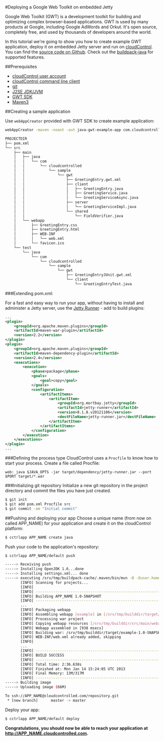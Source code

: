 #Deploying a Google Web Toolkit on embedded Jetty

Google Web Toolkit (GWT) is a development toolkit for building and optimizing complex browser-based applications. GWT is used by many products at Google, including Google AdWords and Orkut. It's open source, completely free, and used by thousands of developers around the world.

In this tutorial we're going to show you how to create example GWT application, deploy it on embedded Jetty server and run on [cloudControl](https://www.cloudcontrol.com/). You can find the [source code on Github](https://github.com/cloudControl/java-gwt-example-app). Check out the [buildpack-java](https://github.com/cloudControl/buildpack-java) for supported features.

##Prerequisites
 * [cloudControl user account](https://github.com/cloudControl/documentation/blob/master/Platform%20Documentation.md#user-accounts)
 * [cloudControl command line client](https://github.com/cloudControl/documentation/blob/master/Platform%20Documentation.md#command-line-client-web-console-and-api)
 * [git](https://help.github.com/articles/set-up-git)
 * [J2SE JDK/JVM](http://www.oracle.com/technetwork/java/javase/downloads/index.html)
 * [GWT SDK](https://developers.google.com/web-toolkit/download)
 * [Maven3](http://maven.apache.org/download.html)

##Creating a sample application

Use `webAppCreator` provided with GWT SDK to create example application:

~~~bash
webAppCreator -maven -noant -out java-gwt-example-app com.cloudcontrolled.sample.gwt.GreetingEntry
~~~

~~~bash
PROJECTDIR
├── pom.xml
└── src
    ├── main
    │   ├── java
    │   │   └── com
    │   │       └── cloudcontrolled
    │   │           └── sample
    │   │               └── gwt
    │   │                   ├── GreetingEntry.gwt.xml
    │   │                   ├── client
    │   │                   │   ├── GreetingEntry.java
    │   │                   │   ├── GreetingService.java
    │   │                   │   └── GreetingServiceAsync.java
    │   │                   ├── server
    │   │                   │   └── GreetingServiceImpl.java
    │   │                   └── shared
    │   │                       └── FieldVerifier.java
    │   └── webapp
    │       ├── GreetingEntry.css
    │       ├── GreetingEntry.html
    │       ├── WEB-INF
    │       │   └── web.xml
    │       └── favicon.ico
    └── test
        └── java
            └── com
                └── cloudcontrolled
                    └── sample
                        └── gwt
                            ├── GreetingEntryJUnit.gwt.xml
                            └── client
                                └── GreetingEntryTest.java
~~~

###Extending pom.xml:

For a fast and easy way to run your app, without having to install and administer a Jetty server, use the [Jetty Runner](http://wiki.eclipse.org/Jetty/Howto/Using_Jetty_Runner) - add to build plugins:

~~~xml
...
<plugin>
    <groupId>org.apache.maven.plugins</groupId>
    <artifactId>maven-war-plugin</artifactId>
    <version>2.2</version>
</plugin>
<plugin>
    <groupId>org.apache.maven.plugins</groupId>
    <artifactId>maven-dependency-plugin</artifactId>
    <version>2.4</version>
    <executions>
        <execution>
            <phase>package</phase>
            <goals>
                <goal>copy</goal>
            </goals>
            <configuration>
                <artifactItems>
                    <artifactItem>
                        <groupId>org.mortbay.jetty</groupId>
                        <artifactId>jetty-runner</artifactId>
                        <version>8.1.8.v20121106</version>
                        <destFileName>jetty-runner.jar</destFileName>
                    </artifactItem>
                </artifactItems>
            </configuration>
        </execution>
    </executions>
</plugin>
...
~~~

###Defining the process type
CloudControl uses a `Procfile` to know how to start your process. Create a file called Procfile:

~~~
web: java $JAVA_OPTS -jar target/dependency/jetty-runner.jar --port $PORT target/*.war
~~~

###Initializing git repository
Initialize a new git repository in the project directory and commit the files you have just created.

~~~bash
$ git init
$ git add pom.xml Procfile src
$ git commit -am "Initial commit"
~~~

##Pushing and deploying your app
Choose a unique name (from now on called APP_NAME) for your application and create it on the cloudControl platform:

~~~bash
$ cctrlapp APP_NAME create java
~~~

Push your code to the application's repository:

~~~bash
$ cctrlapp APP_NAME/default push

-----> Receiving push
-----> Installing OpenJDK 1.6...done
-----> Installing settings.xml... done
-----> executing /srv/tmp/buildpack-cache/.maven/bin/mvn -B -Duser.home=/srv/tmp/builddir -Dmaven.repo.local=/srv/tmp/buildpack-cache/.m2/repository -s /srv/tmp/buildpack-cache/.m2/settings.xml -DskipTests=true clean install
       [INFO] Scanning for projects...
       [INFO]
       [INFO] ------------------------------------------------------------------------
       [INFO] Building APP_NAME 1.0-SNAPSHOT
       [INFO] ------------------------------------------------------------------------
       ...
       [INFO] Packaging webapp
       [INFO] Assembling webapp [example] in [/srv/tmp/builddir/target/example-1.0-SNAPSHOT]
       [INFO] Processing war project
       [INFO] Copying webapp resources [/srv/tmp/builddir/src/main/webapp]
       [INFO] Webapp assembled in [938 msecs]
       [INFO] Building war: /srv/tmp/builddir/target/example-1.0-SNAPSHOT.war
       [INFO] WEB-INF/web.xml already added, skipping
       [INFO]
       ...
       [INFO] ------------------------------------------------------------------------
       [INFO] BUILD SUCCESS
       [INFO] ------------------------------------------------------------------------
       [INFO] Total time: 2:36.638s
       [INFO] Finished at: Mon Jan 14 15:24:05 UTC 2013
       [INFO] Final Memory: 13M/317M
       [INFO] ------------------------------------------------------------------------
-----> Building image
-----> Uploading image (66M)

To ssh://APP_NAME@cloudcontrolled.com/repository.git
 * [new branch]      master -> master
~~~

Deploy your app:

~~~bash
$ cctrlapp APP_NAME/default deploy
~~~

**Congratulations, you should now be able to reach your application at http://APP_NAME.cloudcontrolled.com.**
